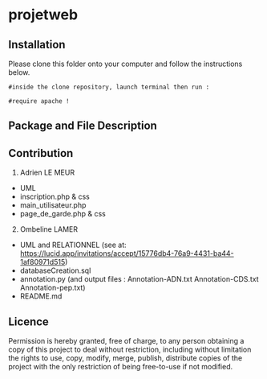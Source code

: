 # projetweb

## Installation
Please clone this folder onto your computer and follow the instructions below.

```
#inside the clone repository, launch terminal then run :

#require apache !

```
## Package and File Description


## Contribution
1. Adrien LE MEUR
* UML
* inscription.php & css
* main_utilisateur.php
* page_de_garde.php & css


2. Ombeline LAMER
* UML and RELATIONNEL (see at: https://lucid.app/invitations/accept/15776db4-76a9-4431-ba44-1af80971d515)
* databaseCreation.sql
* annotation.py (and output files : Annotation-ADN.txt Annotation-CDS.txt Annotation-pep.txt)
* README.md

## Licence
Permission is hereby granted, free of charge, to any person obtaining a copy
of this project to deal without restriction, including without limitation the
rights to use, copy, modify, merge, publish, distribute copies of the project
with the only restriction of being free-to-use if not modified.
